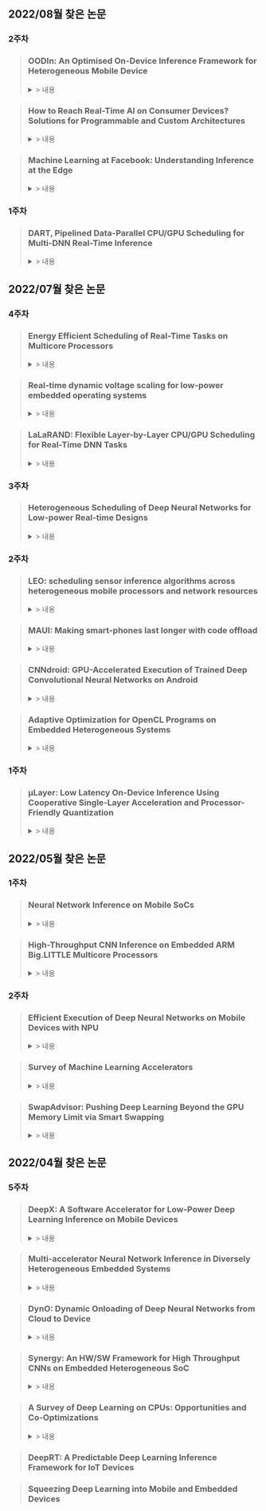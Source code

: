 ## 2022/08월 찾은 논문

### 2주차
> ### OODIn: An Optimised On-Device Inference Framework for Heterogeneous Mobile Device
> <details>
> <summary> > 내용 </summary>
> <div markdown='1'>
> 
>  * S. I. Venieris, I. Panopoulos and I. S. Venieris, "OODIn: An Optimised On-Device Inference Framework for Heterogeneous Mobile Devices," 2021 IEEE International Conference on Smart Computing (SMARTCOMP), 2021, pp. 1-8, doi: 10.1109/SMARTCOMP52413.2021.00021.
>  * Samsung Research UK에서 쓴 논문
>  * Optimization을 위해서 Multi-Objective-Optimization 해결법을 도입(Survey of multi-objective optimization methods for engineering 논문), 이중에서 ϵ-constraint formulation 과 weighted sum method을 사용하였다고 함
>  * transformation을 거친 여러 모델, resource조합에 대해서 accuracy, performance를 측정하고 결과들을 토대로 **lookup table를 구성**
>  * **Multi-Objective-Optimization** 해결법을 통해 lookup table에서 목적에 가장 부합하는 모델을 선택
>  * Runtime manager가 돌면서 실시간으로 Device Resource 의 상황을 반영, MOO를 다시 계산하고 selection을 다시 수행
> <details>
> <summary> referencing: </summary>
> <div markdown='1'>
>
>    * Marler, R. Timothy, and Jasbir S. Arora. "Survey of multi-objective optimization methods for engineering." Structural and multidisciplinary optimization 26.6 (2004): 369-395.
>    * C. -J. Wu et al., **"Machine Learning at Facebook: Understanding Inference at the Edge,"** 2019 IEEE International Symposium on High Performance Computer Architecture (HPCA), 2019, pp. 331-344, doi: 10.1109/HPCA.2019.00048.
>    * MARLER, R. Timothy; ARORA, Jasbir S. **Survey of multi-objective optimization methods for engineering.** Structural and multidisciplinary optimization, 2004, 26.6: 369-395.
>
> </div>
> </details>
> <details>
> <summary> referenced by: </summary>
> <div markdown='1'>
>
>    * VENIERIS, Stylianos I., et al. **How to reach real-time AI on consumer devices? Solutions for programmable and custom architectures.** In: 2021 IEEE 32nd International Conference on Application-specific Systems, Architectures and Processors (ASAP). IEEE, 2021. p. 93-100.
> </div>
> </details>
> </div>
> </details>

> ### How to Reach Real-Time AI on Consumer Devices? Solutions for Programmable and Custom Architectures
> <details>
> <summary> > 내용 </summary>
> <div markdown='1'>
> 
>  * VENIERIS, Stylianos I., et al. **How to reach real-time AI on consumer devices? Solutions for programmable and custom architectures.** In: 2021 IEEE 32nd International Conference on Application-specific Systems, Architectures and Processors (ASAP). IEEE, 2021. p. 93-100.
>  * OODIN저자가 쓴 논문, Consumer Device의 RT AI에 대한 Survey 성격의 논문
>  * 내용중 dynamic adaptation 이라는 단어를 쓰는데 이걸로 'dynamic adaptation'을 구글링 하니까 
>    * C. Hu, W. Bao, D. Wang and F. Liu, **"Dynamic Adaptive DNN Surgery for Inference Acceleration on the Edge,"** IEEE INFOCOM 2019 - IEEE Conference on Computer Communications, 2019, pp. 1423-1431, doi: 10.1109/INFOCOM.2019.8737614. 이런 논문이 나왔음
>  * referencing:
>    * L. Yang et al., "Co-Exploration of Neural Architectures and Heterogeneous ASIC Accelerator Designs Targeting Multiple Tasks," 2020 57th ACM/IEEE Design Automation Conference (DAC), 2020, pp. 1-6, doi: 10.1109/DAC18072.2020.9218676.
> </div>
> </details>

> ### Machine Learning at Facebook: Understanding Inference at the Edge
> <details>
> <summary> > 내용 </summary>
> <div markdown='1'>
> 
>  * C. -J. Wu et al., "Machine Learning at Facebook: Understanding Inference at the Edge," 2019 IEEE International Symposium on High Performance Computer Architecture (HPCA), 2019, pp. 331-344, doi: 10.1109/HPCA.2019.00048.
>  * 2.3 The performance difference between a mobile CPU and GPU/DSP is narrow
> </div>
> </details>


### 1주차
> ### DART, Pipelined Data-Parallel CPU/GPU Scheduling for Multi-DNN Real-Time Inference
> <details>
> <summary> > 내용 </summary>
> <div markdown='1'>
> 
>  * Y. Xiang and **H. Kim(Hyoseung Kim)**, "Pipelined Data-Parallel CPU/GPU Scheduling for Multi-DNN Real-Time Inference," 2019 IEEE Real-Time Systems Symposium (RTSS), 2019, pp. 392-405, doi: 10.1109/RTSS46320.2019.00042.
>  * LaLaRAND(이진규 교수님 연구실)논문에서 Base로 성능비교한 논문
>  * Caffe를 포함한 기존의 Framework는 priority에 기반한 스케줄링을 지원하지 않음
>  * Stage, Node, Worker 정의:
>    * Stage: 연속된 Layer들을 묶은 Layer들의 부분집합
>    * Node: DNN을 처리가능한 연산장치의 묶음(GPU는 혼자서 작업 못하므로 반드시 하나의 CPU노드를 함께 묶음)
>    * Worker: DNN Task의 스케줄링을 담당하는 쓰레드
>  * 각 Node별로 RT와 BE(Best Effort) worker 쓰레드가 존재
>  * 각 모델들에 대해서 Priority-Aware 한 상황
>  * Dynamic Programming을 이용해서 RT의 deadline을 충족하고, BE에 대해선 Throughput을 높이는 pipeline을 design
>  * referencing:
>    * Cheolsun Lim, Myungsun Kim, "ODMDEF: On-Device Multi-DNN Execution Framework Utilizing Adaptive Layer-Allocation on General Purpose Cores and Accelerators", IEEE Access, vol.9, pp.85403-85417, 2021.
  ![220824_1](/docs/assets/220824_1.png)
> </div>
> </details>

## 2022/07월 찾은 논문
### 4주차
> ### Energy Efficient Scheduling of Real-Time Tasks on Multicore Processors
> <details>
> <summary> > 내용 </summary>
> <div markdown='1'>
> 
>  * E. Seo, J. Jeong, S. Park and J. Lee, "Energy Efficient Scheduling of Real-Time Tasks on Multicore Processors," in IEEE Transactions on Parallel and Distributed Systems, vol. 19, no. 11, pp. 1540-1552, Nov. 2008, doi: 10.1109/TPDS.2008.104.
>  * 
> </div>
> </details>

> ### Real-time dynamic voltage scaling for low-power embedded operating systems
> <details>
> <summary> > 내용 </summary>
> <div markdown='1'>
> 
>  * Padmanabhan Pillai and Kang G. Shin. 2001. Real-time dynamic voltage scaling for low-power embedded operating systems. In Proceedings of the eighteenth ACM symposium on Operating systems principles (SOSP '01). Association for Computing Machinery, New York, NY, USA, 89–102. https://doi.org/10.1145/502034.502044
>  * 
> </div>
> </details>

> ### LaLaRAND: Flexible Layer-by-Layer CPU/GPU Scheduling for Real-Time DNN Tasks
> <details>
> <summary> > 내용 </summary>
> <div markdown='1'>
> 
>  * W. Kang, K. Lee, J. Lee, I. Shin and H. S. Chwa, "LaLaRAND: Flexible Layer-by-Layer CPU/GPU Scheduling for Real-Time DNN Tasks," 2021 IEEE Real-Time Systems Symposium (RTSS), 2021, pp. 329-341, doi: 10.1109/RTSS52674.2021.00038.
>  * 
> </div>
> </details>
> 

### 3주차
> ### Heterogeneous Scheduling of Deep Neural Networks for Low-power Real-time Designs
> <details>
> <summary> > 내용 </summary>
> <div markdown='1'>
> 
>  * PColin Shea and Tinoosh Mohsenin. 2019. Heterogeneous Scheduling of Deep Neural Networks for Low-power Real-time Designs. J. Emerg. Technol. Comput. Syst. 15, 4, Article 36 (October 2019), 31 pages. https://doi.org/10.1145/3358699
>  * 연구 방향이 schedulig으로 정해졌으므로 'scheudule' 키워드를 추가하여 다시 검색: heterogeneous scheduling of deep learing
>  * Contents:
>    * 이기종 시스템에서의 성능측정에 관한 메트릭 모델을 제시(we describe and implement a domain-specific metric model for optimizing task deployment on differing platforms, hardware and software)
> </div>
> </details>

### 2주차
> ### LEO: scheduling sensor inference algorithms across heterogeneous mobile processors and network resources
> <details>
> <summary> > 내용 </summary>
> <div markdown='1'>
> 
>  * Petko Georgiev, Nicholas D. Lane, Kiran K. Rachuri, and Cecilia Mascolo. 2016. LEO: scheduling sensor inference algorithms across heterogeneous mobile processors and network resources. In Proceedings of the 22nd Annual International Conference on Mobile Computing and Networking (MobiCom '16). Association for Computing Machinery, New York, NY, USA, 320–333. https://doi.org/10.1145/2973750.2973777
>  * µLayer에서 인용한 논문
>  * Contents:
>    * Sensor앱들의 CPU/GPU/DSP/Cloud로 작업을 나눠 수행하게 하는 scheduling 기능 제공
>    * **Energy 소모를 줄이는데 중점**(성능이나 정확도는 최대한 유지하면서)
>    * 구조:
>      * 실험환경에서 DSP의 성능이 CPU보다 떨어지지만 에너지 소모량이 훨씬 적음(1/10수
>      * JAVA레벨의 라이브러리 제공, 모든 센셍 앱들은 반드시 이걸 사용해서 Sensor 장치에 접근한다고 가정 - prototype앱까지 직접 제작함
>      * Solver는 DSP에 서비스로 돌아감(DSP 쓰레드중 하나 점유, DSP DDK로 구현)
>      * 유전 알고리즘 사용(memetic algorithms: 미미틱 알고리즘)
>    * 비교군: LEO vs Delay Tolearant LEO vs DSP + Cloud vs CPU + Cloud vs 작업량이 많은 task부터 DSP우선분배(greedy) vs MAUI-DSP
>      * 실혐결과: Delay Tolerant 방식일 때 에너지 소모가 가장 적었음
> </div>
> </details>

> ### MAUI:  Making  smart-phones last longer with code offload
> <details>
> <summary> > 내용 </summary>
> <div markdown='1'>
> 
>  * Eduardo Cuervo, Aruna Balasubramanian, Dae-ki Cho, Alec Wolman, Stefan Saroiu, Ranveer Chandra, and Paramvir Bahl. 2010. MAUI: making smartphones last longer with code offload. In Proceedings of the 8th international conference on Mobile systems, applications, and services (MobiSys '10). Association for Computing Machinery, New York, NY, USA, 49–62. https://doi.org/10.1145/1814433.1814441
>  * LEO에서 인용한 논문
>  * Contents:
>    * 에너지 소모측면에서 효율성을 최대화 시키는 offloading 방식 제시
>    * .Net 으로 앱 제작, 중간코드 형태이기 때문에 platform(ARM/x86)이 달라도 실행이 가능
> </div>
> </details>
> 

> ### CNNdroid: GPU-Accelerated Execution of Trained Deep Convolutional Neural Networks on Android
> <details>
> <summary> > 내용 </summary>
> <div markdown='1'>
> 
>  * Seyyed Salar Latifi Oskouei, Hossein Golestani, Matin Hashemi, and Soheil Ghiasi. 2016. CNNdroid: GPU-Accelerated Execution of Trained Deep Convolutional Neural Networks on Android. In Proceedings of the 24th ACM international conference on Multimedia (MM '16). Association for Computing Machinery, New York, NY, USA, 1201–1205. https://doi.org/10.1145/2964284.2973801
>  * µLayer에서 인용한 논문
>  * Contents:
>    * CNNDroid는 GPU 사용이 가능한 CNN library(Android 병철처리용 RenderScript 프레임워크로 구현)
>    * 이미 만들어진 모델들에 대해서 CNNDroid에서 인식할 수 있는 모델로 변환
>    * 
> </div>
> </details>

> ### Adaptive Optimization for OpenCL Programs on Embedded Heterogeneous Systems
> <details>
> <summary> > 내용 </summary>
> <div markdown='1'>
> 
>  * Ben Taylor, Vicent Sanz Marco, and Zheng Wang. 2017. Adaptive optimization for OpenCL programs on embedded heterogeneous systems. In Proceedings of the 18th ACM SIGPLAN/SIGBED Conference on Languages, Compilers, and Tools for Embedded Systems (LCTES 2017). Association for Computing Machinery, New York, NY, USA, 11–20. https://doi.org/10.1145/3078633.3081040
>  * CNNDroid를 인용한 논문
>  * Contents:
> </div>
> </details>

### 1주차
> ### µLayer: Low Latency On-Device Inference Using Cooperative Single-Layer Acceleration and Processor-Friendly Quantization
> <details>
> <summary> > 내용 </summary>
> <div markdown='1'>
> 
>  * Youngsok Kim, Joonsung Kim, Dongju Chae, Daehyun Kim, and Jangwoo Kim. 2019. ΜLayer: Low Latency On-Device Inference Using Cooperative Single-Layer Acceleration and Processor-Friendly Quantization. In Proceedings of the Fourteenth EuroSys Conference 2019 (EuroSys '19). Association for Computing Machinery, New York, NY, USA, Article 45, 1–15. https://doi.org/10.1145/3302424.3303950
>  * Contents:
>    * CPU, GPU를 둘다 사용하는 NN 모델 제시
>    * 1. **이미지 channel 단위로 분리**, 각 채널별로 CPU, GPU로 작업을 분배함
>    * 2. 각 processor에서 잘 수행할 수 있는 모델로 quantizaiton 수행(CPU: int8, GPU: fp16)
>    * 3. inception 모듈을 두고 여러 size로 필터링해서 각기 다른 사이크로 conv된 결과물들을 concat하는 방식의 경우 앞선 1, 2와 시너지효과를 발휘 할 수 있음
>  * References:
>    * CNNdroid - GPU
>    * DeepSense - GPU
>    * DeepMon - GPU + inter-frame similarity
>    * RSTensorFlow - RenderScript
>    * DeepEar - DSP
>    * MCDNN - device/cloud
>    * **LEO - multiple run CPU/GPU/DSP**
>    * DeepX - splits NN layers + distribute to hetero
>    * Device Placement Optimization with Rein-forcement Learning, Hierarchical Planning for Device Placement - optimization layer- processor placement
> </div>
> </details>




## 2022/05월 찾은 논문
### 1주차
> ### Neural Network Inference on Mobile SoCs
> <details>
> <summary> > 내용 </summary>
> <div markdown='1'>
> 
>  * Published in: IEEE Design & Test ( Volume: 37, Issue: 5, Oct. 2020)
>  * Author: **Siqi Wang**, Anuj Pathania, Tulika Mitra
>  * Contents:
>    * Mobile 환경에서 이기종 프로세서별 딥러닝 성능의 정량적 측정과 파워/성능간의 관계에 대한 이해를 제시
>    * energy-efficiency improvement is limited for the Small cluster for some networks: Exynos 5422과 Kirin 970을 비교하며 28nm에서 10nm로 공정이 개선되고, Clock Cycle도 높아졌으며, 대역폭 향상도 4.4배와 2.6배 향상되었다고 하고 있다. **하지만 Small Cluster인 A53의 경우, 전력소모량도 2배가량 증가하여 실질적인 효율성은 개선이 크지 않음을 보인다고 함**
>    * **Kirin 970의 경우 GPU의 전력/성능비가 특히 뛰어나기 때문에 power-efficient한 Small Cluster보다 너 나은 에너지 효율성을 보였다고 함**
> </div>
> </details>

> ### High-Throughput CNN Inference on Embedded ARM Big.LITTLE Multicore Processors
> <details>
> <summary> > 내용 </summary>
> <div markdown='1'>
> 
>  * Published in: IEEE TRANSACTIONS ON COMPUTER-AIDED DESIGN OF INTEGRATED CIRCUITS AND SYSTEMS, VOL. 39, NO. 10, OCTOBER 2020
>  * Author: **Siqi Wang**, Gayathri Ananthanarayanan, Yifan Zeng, Neeraj Goel, Anuj Pathania, Tulika Mitra
>  * Contents:
>    * 딥러닝 layer를 big.LITTLE cluster단위로 실행시키는 프레임워크 제시(Layer의 병렬처리 단위를 각 Cluster로 제한함), 이전 최대 대역폭 대비 39%개선
>    * Layer Descriptor만으로 Configuration에 따른 성능을 예측
>    * AlexNet과 같은 Memory Intensive한 모델의 경우, 메모리의 전력소모를 통제할 수 없었기 때문에 Small Cluster의 에너지 효율성이 예상보다 낮게 측정됨
>    * **default stategy로 big.LITTLE코어를 혼합해서 제공할 경우 big코어만 단일로 제공하는 경우보다 성능이 떨어짐(클러스터간 Communication overhead 때문이라고 함)**
> </div>
> </details>

### 2주차
> ### Efficient Execution of Deep Neural Networks on Mobile Devices with NPU
> <details>
> <summary> > 내용 </summary>
> <div markdown='1'>
> 
> * Published in: ACM IPSN '21(Proceedings of the 20th International Conference on Information Processing in Sensor Networks)
> * Author: Tianxiang Tan, Guoong Cao, The Pennsylvania State University
> * Contents:
>   * Compared to CPU, **NPU can run DNN models much faster, but with lower accuracy**
>   * The challenge is to determine which part of the DNN model should be run on CPU and which part to be run on NPU.
>   * goal: Max-accuracy & Min-Time
>   * we propose heuristic & a Machine Learning based Model Partition(MLMP)
>   * The most significant **limitation of NPU is the precision of the floating-point numbers. NPU uses 16 bits or 8 bits to represent the floating-point numbers instead of 32 bits in CPU.** As a result, it runs DNN models much faster but less accurate compared to CPU, and it is a challenge to improve the accuracy of running DNN models on NPU. 
>   * Fig 1.을 보면 VocNet과 YOLO실행시,NPU의 정확도가 CPU보다 많이 떨어짐을 알 수 있음
>   * NPU의 정확도 손실은 fp16 연산만을 지원하는 특성 때문에 연산시 over/underflow이 발생하는것이 원인이라고 하고 있음
> </div>
> </details>

> ### Survey of Machine Learning Accelerators
> <details>
> <summary> > 내용 </summary>
> <div markdown='1'>
> 
> * Published in: 2020 IEEE High Performance Extreme Computing Conference (HPEC)
> * Author: Albert Reuther; Peter Michaleas; Michael Jones; Vijay Gadepally; Siddharth Samsi; Jeremy Kepner
> * Contents: 
>   * NPU의 수치정밀도는 딥러닝 연산의 정확도에 영향을 미침, **수치정확도가 높은 부동소수점 연산으로는 주로 학습을 시키고, 정수연산으로는 추론을 시켰는데** 이때 제한적이고 낮은 수치정밀도를 가지는 int4, int2(논문작성 당시 int8까지 나왔던듯)연산으로 추론을 수행함
>   * Fig.2를 봐도 **Embedded용 ML프로세서에서는 대부분 int 연산을 수행, 부동소수점 연산을 지원하는 프로세서는 보이지 않음**
> </div>
> </details>
>

> ### SwapAdvisor: Pushing Deep Learning Beyond the GPU Memory Limit via Smart Swapping
> <details>
> <summary> > 내용 </summary>
> <div markdown='1'>
>
>  * ASPLOS '20: Proceedings of the Twenty-Fifth International Conference on Architectural Support for Programming
>  * Authors: Chien-Chin Huang, Gu Jin, Jinyang Li
>  * DNN에서 GPU 메모리의 한계로 GPU-CPU간의 Memory Swap이 자주 발생, Dataflow그래프를 기반으로 operation을 예측할 수 있으니 메모리가 모자라는 상황이 나오기 전에 optimal하게 미리 GPU to CPU로 swap을 수행
>  * swap planing은 가능한 operation schedule, Memory Allocation 방식을 기준으로 GA수행, 최적의 swap plan을 DNN framework로 전달해서 최적의 swap이 발생하도록 함
> </div>
> </details>
>

## 2022/04월 찾은 논문
### 5주차
> ### DeepX: A Software Accelerator for Low-Power Deep Learning Inference on Mobile Devices
> <details>
> <summary> > 내용 </summary>
> <div markdown='1'>
>
> * 2016 15th ACM/IEEE International Conference on Information Processing in Sensor Networks (IPSN)
> * Nicholas D. Lane‡, Sourav Bhattacharya‡, Petko Georgiev†, Claudio Forlivesi‡, Lei Jiao‡, Lorena Qendro∗, and Fahim Kawsar‡
> * ‡Bell Labs, †University of Cambridge, ∗University of Bologna
> * Content:
>   * **하나의 DNN 모델을 여러개의 unit-block으로 분리, 이기종 프로세서에 나눠서 실행(decompose monolitic DNN model into unit-blocks, executed by heterogenouse local device processors)**
>   * 리소스 스케일링을 통해 각 unit-block이 생성하는 오버헤드를 형상화
>   * 아래 2종류의 기법을 제시:
>      * Runtime Layer Compression(RLC): 추론시점에 모델압축을 수행, 메모리/컴퓨팅/전력 소모를 런타임 시에 제어 할 수 있도록 함
>      * Deep Architecture Decomposition(DAD): unit-block들을 분석하고 decomposition plan을 통해 여러 프로세서들에 할당하는 역할
>        * 정수계획법(ILP, Mixed IPL)등을 써서 해결
> * Citation:
>    * Squeezing Deep Learning into Mobile and Embedded Devices #Squeezing-Deep-Learning-into-Mobile-and-Embedded-Devices)(Nicholas D. Lane, IEEE Pervasive Computing ( Volume: 16, Issue: 3, 2017))
> </div>
> </details>

> ### Multi-accelerator Neural Network Inference in Diversely Heterogeneous Embedded Systems
> <details>
> <summary> > 내용 </summary>
> <div markdown='1'>
>
> * 2021 IEEE/ACM Redefining Scalability for Diversely Heterogeneous Architectures Workshop (RSDHA)
> * Ismet Dagli, Mehmet E. Belviranli
> * Colorado School of Mines
> * Content:
>   * NN Inference 작업을 layer단위로 쪼개어 분산시켜 이기종 시스템에서 작업 수행(We explore the execution of various NNI workloads on a heterogeneous system by partitioning the layers among several accelerators)
>   * worklaod는 layer단위로 Processing Element(PE)에 할당되어 Energy/Performance Trade-off(EPT)성능을 극대화 하도록 수행(Each layer will be assigned to PEs based on their capabilities of performing better for a target EPT)
>   * CNN을 대상으로 GPU, Deep Learning Accelerator(DLA) colaboration 실험 수행
>   * **Multi-Accelerator Execution환경에서, Multi Accelerator Execution Gain(MAEG)이라는 측정방식(메트릭) 제시**
>     * MAE환경에서 Execution flow가 한 Accelerator에서 다른 Accelerator로 바뀔때(Transition point)의 trade-off를 조사
>     * DLA를 많이 사용할 수록, Lower Energy, Longer Execution Time이 소모됨 -> but, DLA를 증가시킬 수록 Fewer Energy, Lesser Time이 소모되는 구간이 있음
>     * Layer의 후반으로 갈수록 Kernel(필터)의 크기가 작아져 DLA의 EPT trade-off 성능이 좋아짐(GPU는 bigger buffer, kernel, parallelism 에 더 효과적
>     * Energy와 Execution Time에 기반하여 heterogenouse system에 trade-off가 있음을 실험을 통해 증명했고, 이 측정수단으로써 MAEG라는 측정방식을 제시
>   * Citation:
> </div>
> </details>

> ### DynO: Dynamic Onloading of Deep Neural Networks from Cloud to Device
> <details>
> <summary> > 내용 </summary>
> <div markdown='1'>
>
> * ACM Transactions on Embedded Computing Systems Accepted on January 2022
> * Mario Almeida, STEFANOS LASKARIDIS, STYLIANOS I. VENIERIS, ILIAS LEONTIADIS, NICHOLAS D. LANE
> * Samsung AI Center, Cambridge & University of Cambridge, UK
> * Content:
>   * Cloud(Server)와 Device(Client) 둘을 모두 활용하는 방식을 통해 off-loading에 의존했을 경우에 발생하는 문제인 operating cost나 privacy문제, latency에 관한 문제를 해결하고자 한다
>   * 최근 대두되는 DL Processing chip을 활용하여, **클라우드와 디바이스의 성능 시너지를 만들어내는 on-loading 방식을 제시**
>   * we allow **server-based CNN applications to push as much computation as possible onto the embedded devices** in order to
exploit their growing computational power. Under this paradigm, the goal is to minimize the remote-end usage, and hence cost, while still meeting the application’s service-level objectives (SLOs).
>   * DynO online scheduler가 연산을 쪼개고(partitioning), on/off loading을 수행하도록 함
>   * computation split 마다 요구하는 precision이나 packing 수준이 다른데, 이를 모니터링하고, 수준에 맞는곳에 연산을 할당
> * Related work:
>   * Neurosurgeon: Collaborative Intelligence Between the Cloud and Mobile Edge. International Conference on Architectural Support for Programming Languages and Operating Systems (ASPLOS) (2017), 615ś629
>     * 오프로딩 관련, Device에서 Server로 offloading 할 CNN의 split point를 선택하는 framework
>   * Chuang Hu, Wei Bao, Dan Wang, and Fengming Liu. 2019. Dynamic Adaptive DNN Surgery for Inference Acceleration on the Edge. Proceedings - IEEE INFOCOM (2019), 1423ś1431.
>     * 서버의 레이턴시, 대역폭을 고려한 스케줄링 기법 제시
>   * Hongshan Li, Chenghao Hu, Jingyan Jiang, Zhi Wang, Yonggang Wen, and Wenwu Zhu. 2019. JALAD: Joint Accuracy-And Latency Aware Deep Structure Decoupling for Edge-Cloud Execution. In International Conference on Parallel and Distributed Systems (ICPADS). 671ś678.
>     * 오프로딩시 고려해야 할 레이턴시-정확도 trade off에 대해 언급>
> </div>
> </details>

> ### Synergy: An HW/SW Framework for High Throughput CNNs on Embedded Heterogeneous SoC
> <details>
> <summary> > 내용 </summary>
> <div markdown='1'>
>
> * ACM Transactions on Embedded Computing SystemsVolume 18Issue 2March 2019
> * GUANWEN ZHONG, AKSHAT DUBEY, CHENG TAN, and TULIKA MITRA
> * National University of Singapore
> * Content:
>   * 이기종 Platform을 지원하는 CNN framework 제시
>   * Xilinx Zynq FPGA와 ARM NEON을 모두 활용하여 latency와 throughput 둘다 개선
>   * FPGA, PE 종류 상관없이 cluster를 구성하고, 여기에 Job queue를 부여, Cluster별로 balace가 조절되도록 함
>   * **Work-stealing 이라는 기법을 사용해서 Cluster간 workload를 balancing 함**
>   * 각 클러스터 안에서는 multi-thread를 활용하여 FPGA, PE를 병렬적으로 활용하는것으로 보임
>   * mult-thread를 이용해서 각 PE가 다른레이어, 다른 프레임 작업을 수행하도록 함
> * Related work:
>   * Network-Independent한 상황에서의 Embedded Deep Infernece에 적용되는 기법: Accelerator 전용의 가속기 + 컴파일러 활용, 모델 축소
> </div>
> </details>

> ### A Survey of Deep Learning on CPUs: Opportunities and Co-Optimizations
> <details>
> <summary> > 내용 </summary>
> <div markdown='1'>
>
>  * IEEE Transactions on Neural Networks and Learning Systems ( Early Access ) 21 April 2021 
>  * Sparsh Mittal , Senior Member, IEEE, Poonam Rajput, and Sreenivas Subramoney, Senior Member, IEEE
>  * Contents:
>    * DL Accelerator가 많이 대두 되고 있지만 항상 optimal한 것은 아니며 오히려 standardization, availablitiy, portability등을 고려 했을때 여전히 가장 widely used되는 processor라고 소개 -> Embedded(on-device관련된 부분만 선별적으로 확인)
>    * Mobile에서 CPU가 GPU보다 비슷하거나 더 좋은 performance를 내는 경우가 있음
>    * large data transfer and network setup overhead(FPGA의 느린 clock speed / GPU, TPU는 대역폭이 넓지만 latency때문에 RT inference에 적합하지 않음)
>    * **low batch size일 경우 CPU만이 least, comparable latency를 제공**
>    * mid-range model로 갈 수록 GPU/CPU의 성능차가 적음
>    * CPU/GPU간의 낮은 memory bandwidth가 장애물이 됨
>    * CPU기반의 DL 최적화와 DL위한 CPU 최적화를 다룸
>  * Related work:
>    * A survey of CPU-GPU heterogeneous computing techniques,” ACM Comput. Surv., vol. 47, no. 4, pp. 69:1–69:35, 2015.
> </div>
> </details>
  
> ### DeepRT: A Predictable Deep Learning Inference Framework for IoT Devices

> ### Squeezing Deep Learning into Mobile and Embedded Devices
